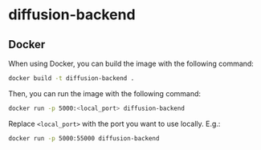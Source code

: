 # diffusion-backend

## Docker

When using Docker, you can build the image with the following command:

```bash
docker build -t diffusion-backend .
```

Then, you can run the image with the following command:

```bash
docker run -p 5000:<local_port> diffusion-backend
```

Replace `<local_port>` with the port you want to use locally. E.g.:

```bash
docker run -p 5000:55000 diffusion-backend
```
